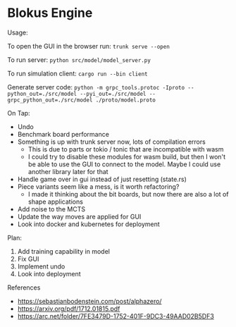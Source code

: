 # Blokus Engine

Usage:

To open the GUI in the browser run:
`trunk serve --open`

To run server:
`python src/model/model_server.py`

To run simulation client:
`cargo run --bin client`

Generate server code: `python -m grpc_tools.protoc -Iproto --python_out=./src/model --pyi_out=./src/model --grpc_python_out=./src/model ./proto/model.proto`


On Tap:
- Undo
- Benchmark board performance
- Something is up with trunk server now, lots of compilation errors
    - This is due to parts or tokio / tonic that are incompatible with wasm
    - I could try to disable these modules for wasm build, but then I won't be able to use the 
    GUI to connect to the model. Maybe I could use another library later for that
- Handle game over in gui instead of just resetting (state.rs)
- Piece variants seem like a mess, is it worth refactoring?
    - I made it thinking about the bit boards, but now there are also a lot of shape applications
- Add noise to the MCTS
- Update the way moves are applied for GUI
- Look into docker and kubernetes for deployment

Plan:
1. Add training capability in model
2. Fix GUI
3. Implement undo
4. Look into deployment

References
- https://sebastianbodenstein.com/post/alphazero/
- https://arxiv.org/pdf/1712.01815.pdf
- https://arc.net/folder/7FE3479D-1752-401F-9DC3-49AAD02B5DF3